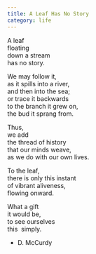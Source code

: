 ```yaml
---
title: A Leaf Has No Story
category: life
---
```


A leaf  
floating   
down a stream  
has no story.  
  
We may follow it,  
as it spills into a river,  
and then into the sea;  
or trace it backwards  
to the branch it grew on,  
the bud it sprang from.  
  
Thus,   
we add  
the thread of history  
that our minds weave,  
as we do with our own lives.  
  
To the leaf,  
there is only this instant  
of vibrant aliveness,  
flowing onward.  
  
What a gift  
it would be,  
to see ourselves  
this  simply.  
  
- D. McCurdy  
